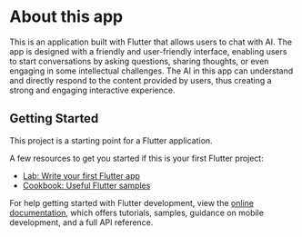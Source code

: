 # About this app
This is an application built with Flutter that allows users to chat with AI. The app is designed with a friendly and user-friendly interface, enabling users to start conversations by asking questions, sharing thoughts, or even engaging in some intellectual challenges. The AI in this app can understand and directly respond to the content provided by users, thus creating a strong and engaging interactive experience.

## Getting Started

This project is a starting point for a Flutter application.

A few resources to get you started if this is your first Flutter project:

- [Lab: Write your first Flutter app](https://docs.flutter.dev/get-started/codelab)
- [Cookbook: Useful Flutter samples](https://docs.flutter.dev/cookbook)

For help getting started with Flutter development, view the
[online documentation](https://docs.flutter.dev/), which offers tutorials,
samples, guidance on mobile development, and a full API reference.
